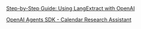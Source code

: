 [Step-by-Step Guide: Using LangExtract with OpenAI](https://www.telerik.com/blogs/step-by-step-guide-using-langextract-openai)

[OpenAI Agents SDK - Calendar Research Assistant](https://github.com/AI-Maker-Space/Maven-Lightning-Lesson-Context-Engineering-for-Agents-Multi-Agent-Systems/blob/main/OpenAI_Agents_SDK.ipynb)
